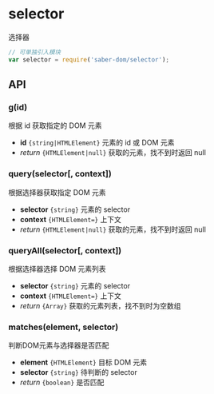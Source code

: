 # selector

选择器

```js
// 可单独引入模块
var selector = require('saber-dom/selector');
```

## API

### g(id)

根据 id 获取指定的 DOM 元素

* **id** `{string|HTMLElement}` 元素的 id 或 DOM 元素
* _return_ `{HTMLElement|null}` 获取的元素，找不到时返回 null

### query(selector[, context])

根据选择器获取指定 DOM 元素

* **selector** `{string}` 元素的 selector
* **context** `{HTMLElement=}` 上下文
* _return_ `{HTMLElement|null}` 获取的元素，找不到时返回 null

### queryAll(selector[, context])

根据选择器选择 DOM 元素列表

* **selector** `{string}` 元素的 selector
* **context** `{HTMLElement=}` 上下文
* _return_ `{Array}` 获取的元素列表，找不到时为空数组

### matches(element, selector)

判断DOM元素与选择器是否匹配

* **element** `{HTMLElement}` 目标 DOM 元素
* **selector** `{string}` 待判断的 selector
* _return_ `{boolean}` 是否匹配
